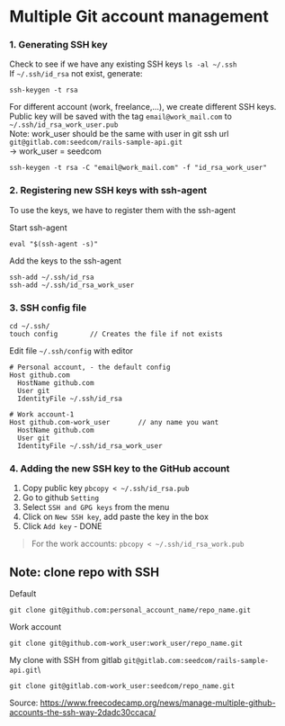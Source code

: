 # Multiple Git account management

### 1. Generating SSH key
Check to see if we have any existing SSH keys `ls -al ~/.ssh`\
If `~/.ssh/id_rsa` not exist, generate:
```
ssh-keygen -t rsa
```
For different account (work, freelance,...), we create different SSH keys.\
Public key will be saved with the tag `email@work_mail.com` to `~/.ssh/id_rsa_work_user.pub`\
Note: work_user should be the same with user in git ssh url
`git@gitlab.com:seedcom/rails-sample-api.git`\
-> work_user = seedcom
```
ssh-keygen -t rsa -C "email@work_mail.com" -f "id_rsa_work_user"
```

### 2. Registering new SSH keys with ssh-agent
To use the keys, we have to register them with the ssh-agent

Start ssh-agent
```
eval "$(ssh-agent -s)"
```
Add the keys to the ssh-agent
```
ssh-add ~/.ssh/id_rsa
ssh-add ~/.ssh/id_rsa_work_user
```

### 3. SSH config file
```
cd ~/.ssh/
touch config		// Creates the file if not exists
```
Edit file `~/.ssh/config` with editor
```
# Personal account, - the default config
Host github.com
  HostName github.com
  User git
  IdentityFile ~/.ssh/id_rsa

# Work account-1
Host github.com-work_user		// any name you want
  HostName github.com
  User git
  IdentityFile ~/.ssh/id_rsa_work_user
```

### 4. Adding the new SSH key to the GitHub account
1. Copy public key `pbcopy < ~/.ssh/id_rsa.pub`
2. Go to github `Setting`
3. Select `SSH and GPG keys` from the menu
4. Click on `New SSH key`, add paste the key in the box
5. Click `Add key` - DONE
> For the work accounts: `pbcopy < ~/.ssh/id_rsa_work.pub`

## Note: clone repo with SSH
Default
```
git clone git@github.com:personal_account_name/repo_name.git
```
Work account
```
git clone git@github.com-work_user:work_user/repo_name.git
```
My clone with SSH from gitlab
`git@gitlab.com:seedcom/rails-sample-api.git`\
```
git clone git@gitlab.com-work_user:seedcom/repo_name.git
```

Source: https://www.freecodecamp.org/news/manage-multiple-github-accounts-the-ssh-way-2dadc30ccaca/